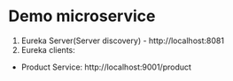 # Demo microservice

1. Eureka Server(Server discovery) - http://localhost:8081
2. Eureka clients:
 - Product Service: http://localhost:9001/product